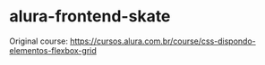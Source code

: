 # alura-frontend-skate
Original course: https://cursos.alura.com.br/course/css-dispondo-elementos-flexbox-grid
